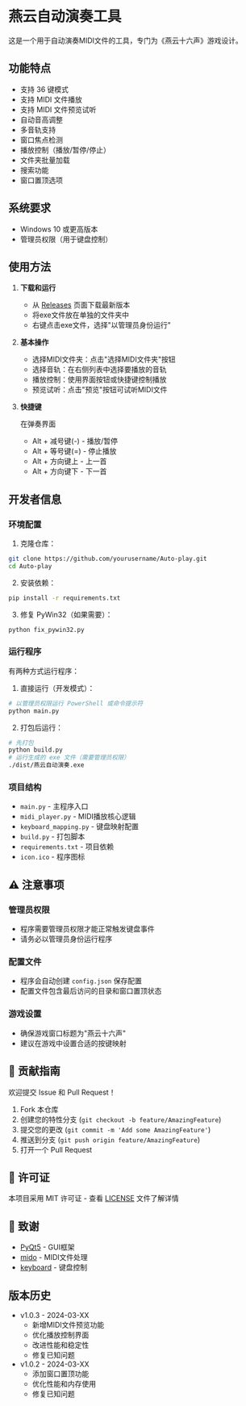 # 燕云自动演奏工具

这是一个用于自动演奏MIDI文件的工具，专门为《燕云十六声》游戏设计。

## 功能特点

- 支持 36 键模式
- 支持 MIDI 文件播放
- 支持 MIDI 文件预览试听
- 自动音高调整
- 多音轨支持
- 窗口焦点检测
- 播放控制（播放/暂停/停止）
- 文件夹批量加载
- 搜索功能
- 窗口置顶选项

## 系统要求

- Windows 10 或更高版本
- 管理员权限（用于键盘控制）

## 使用方法

1. **下载和运行**
   - 从 [Releases](../../releases) 页面下载最新版本
   - 将exe文件放在单独的文件夹中
   - 右键点击exe文件，选择"以管理员身份运行"

2. **基本操作**
   - 选择MIDI文件夹：点击"选择MIDI文件夹"按钮
   - 选择音轨：在右侧列表中选择要播放的音轨
   - 播放控制：使用界面按钮或快捷键控制播放
   - 预览试听：点击"预览"按钮可试听MIDI文件

3. **快捷键**

   在弹奏界面

   - Alt + 减号键(-) - 播放/暂停
   - Alt + 等号键(=) - 停止播放
   - Alt + 方向键上 - 上一首
   - Alt + 方向键下 - 下一首

## 开发者信息

### 环境配置

1. 克隆仓库：
```bash
git clone https://github.com/yourusername/Auto-play.git
cd Auto-play
```

2. 安装依赖：
```bash
pip install -r requirements.txt
```

3. 修复 PyWin32（如果需要）：
```bash
python fix_pywin32.py
```

### 运行程序

有两种方式运行程序：

1. 直接运行（开发模式）：
```bash
# 以管理员权限运行 PowerShell 或命令提示符
python main.py
```

2. 打包后运行：
```bash
# 先打包
python build.py
# 运行生成的 exe 文件（需要管理员权限）
./dist/燕云自动演奏.exe
```

### 项目结构

- `main.py` - 主程序入口
- `midi_player.py` - MIDI播放核心逻辑
- `keyboard_mapping.py` - 键盘映射配置
- `build.py` - 打包脚本
- `requirements.txt` - 项目依赖
- `icon.ico` - 程序图标

## ⚠️ 注意事项

### 管理员权限
- 程序需要管理员权限才能正常触发键盘事件
- 请务必以管理员身份运行程序

### 配置文件
- 程序会自动创建 `config.json` 保存配置
- 配置文件包含最后访问的目录和窗口置顶状态

### 游戏设置
- 确保游戏窗口标题为"燕云十六声"
- 建议在游戏中设置合适的按键映射

## 🤝 贡献指南

欢迎提交 Issue 和 Pull Request！

1. Fork 本仓库
2. 创建您的特性分支 (`git checkout -b feature/AmazingFeature`)
3. 提交您的更改 (`git commit -m 'Add some AmazingFeature'`)
4. 推送到分支 (`git push origin feature/AmazingFeature`)
5. 打开一个 Pull Request

## 📝 许可证

本项目采用 MIT 许可证 - 查看 [LICENSE](LICENSE) 文件了解详情

## 🙏 致谢

- [PyQt5](https://www.riverbankcomputing.com/software/pyqt/) - GUI框架
- [mido](https://mido.readthedocs.io/) - MIDI文件处理
- [keyboard](https://github.com/boppreh/keyboard) - 键盘控制 

## 版本历史
- v1.0.3 - 2024-03-XX
  - 新增MIDI文件预览功能
  - 优化播放控制界面
  - 改进性能和稳定性
  - 修复已知问题
- v1.0.2 - 2024-03-XX
  - 添加窗口置顶功能
  - 优化性能和内存使用
  - 修复已知问题 